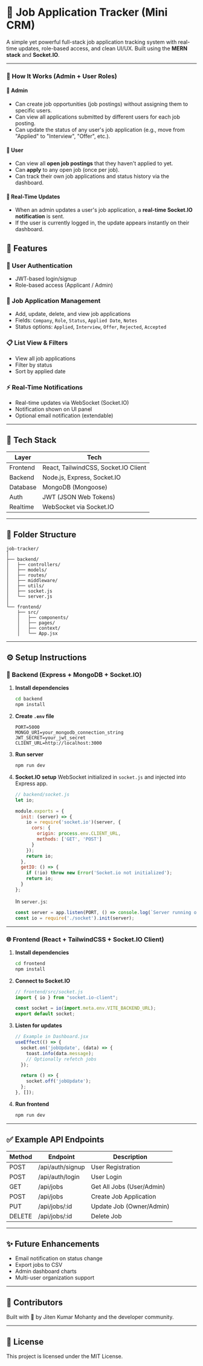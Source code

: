 # 📌 Job Application Tracker (Mini CRM)

A simple yet powerful full-stack job application tracking system with real-time updates, role-based access, and clean UI/UX. Built using the **MERN stack** and **Socket.IO**.

---

### 📌 How It Works (Admin + User Roles)

#### 👑 Admin
- Can create job opportunities (job postings) without assigning them to specific users.
- Can view all applications submitted by different users for each job posting.
- Can update the status of any user's job application (e.g., move from "Applied" to "Interview", "Offer", etc.).

#### 👤 User
- Can view all **open job postings** that they haven't applied to yet.
- Can **apply** to any open job (once per job).
- Can track their own job applications and status history via the dashboard.

#### 🔔 Real-Time Updates
- When an admin updates a user's job application, a **real-time Socket.IO notification** is sent.
- If the user is currently logged in, the update appears instantly on their dashboard.


## 🧠 Features

### 👤 User Authentication
- JWT-based login/signup
- Role-based access (Applicant / Admin)

### 📂 Job Application Management
- Add, update, delete, and view job applications
- Fields: `Company`, `Role`, `Status`, `Applied Date`, `Notes`
- Status options: `Applied`, `Interview`, `Offer`, `Rejected`, `Accepted`

### 📋 List View & Filters
- View all job applications
- Filter by status
- Sort by applied date

### ⚡ Real-Time Notifications
- Real-time updates via WebSocket (Socket.IO)
- Notification shown on UI panel
- Optional email notification (extendable)

---

## 🔧 Tech Stack

| Layer      | Tech                      |
|------------|---------------------------|
| Frontend   | React, TailwindCSS, Socket.IO Client |
| Backend    | Node.js, Express, Socket.IO |
| Database   | MongoDB (Mongoose)        |
| Auth       | JWT (JSON Web Tokens)     |
| Realtime   | WebSocket via Socket.IO   |

---

## 📁 Folder Structure

```
job-tracker/
│
├── backend/
│   ├── controllers/
│   ├── models/
│   ├── routes/
│   ├── middleware/
│   ├── utils/
│   ├── socket.js
│   └── server.js
│
└── frontend/
    ├── src/
    │   ├── components/
    │   ├── pages/
    │   ├── context/
    │   └── App.jsx
```

---

## ⚙️ Setup Instructions

### 🔌 Backend (Express + MongoDB + Socket.IO)

1. **Install dependencies**
   ```bash
   cd backend
   npm install
   ```

2. **Create `.env` file**
   ```env
   PORT=5000
   MONGO_URI=your_mongodb_connection_string
   JWT_SECRET=your_jwt_secret
   CLIENT_URL=http://localhost:3000
   ```

3. **Run server**
   ```bash
   npm run dev
   ```

4. **Socket.IO setup**
   WebSocket initialized in `socket.js` and injected into Express app.

   ```js
   // backend/socket.js
   let io;

   module.exports = {
     init: (server) => {
       io = require('socket.io')(server, {
         cors: {
           origin: process.env.CLIENT_URL,
           methods: ['GET', 'POST']
         }
       });
       return io;
     },
     getIO: () => {
       if (!io) throw new Error('Socket.io not initialized');
       return io;
     }
   };
   ```

   In `server.js`:
   ```js
   const server = app.listen(PORT, () => console.log(`Server running on ${PORT}`));
   const io = require('./socket').init(server);
   ```

---

### 🌐 Frontend (React + TailwindCSS + Socket.IO Client)

1. **Install dependencies**
   ```bash
   cd frontend
   npm install
   ```

2. **Connect to Socket.IO**
   ```js
   // frontend/src/socket.js
   import { io } from "socket.io-client";

   const socket = io(import.meta.env.VITE_BACKEND_URL);
   export default socket;
   ```

3. **Listen for updates**
   ```js
   // Example in Dashboard.jsx
   useEffect(() => {
     socket.on('jobUpdate', (data) => {
       toast.info(data.message);
       // Optionally refetch jobs
     });

     return () => {
       socket.off('jobUpdate');
     };
   }, []);
   ```

4. **Run frontend**
   ```bash
   npm run dev
   ```

---

## ✅ Example API Endpoints

| Method | Endpoint                 | Description                 |
|--------|--------------------------|-----------------------------|
| POST   | /api/auth/signup         | User Registration           |
| POST   | /api/auth/login          | User Login                  |
| GET    | /api/jobs                | Get All Jobs (User/Admin)   |
| POST   | /api/jobs                | Create Job Application      |
| PUT    | /api/jobs/:id            | Update Job (Owner/Admin)    |
| DELETE | /api/jobs/:id            | Delete Job                  |

---

## ✨ Future Enhancements

- Email notification on status change
- Export jobs to CSV
- Admin dashboard charts
- Multi-user organization support

---

## 🙌 Contributors

Built with 💖 by Jiten Kumar Mohanty and the developer community.

---

## 📜 License

This project is licensed under the MIT License.
